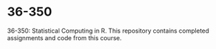# 36-350
 36-350: Statistical Computing in R. This repository contains completed assignments and code from this course. 
